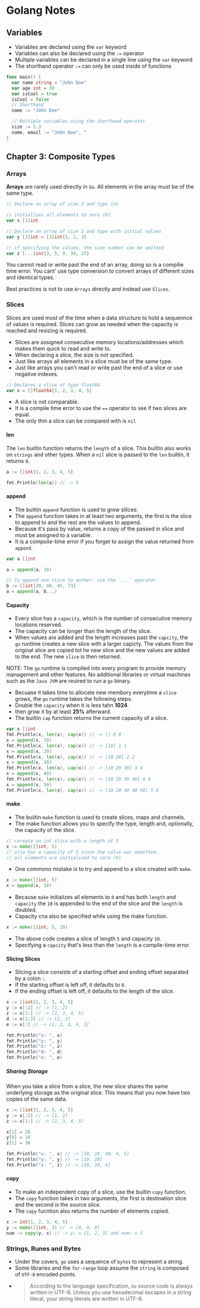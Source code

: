 # Golang Notes

## Variables

- Variables are declared using the `var` keyword
- Variables can also be declared using the `:=` operator
- Multiple variables can be declared in a single line using the `var` keyword
- The shorthand operator `:=` can only be used inside of functions

```go
func main() {
  var name string = "John Doe"
  var age int = 30
  var isCool = true
  isCool = false
  // Shorthand
  name := "John Doe"

  // Multiple variables using the shorthand operator
  size := 1.3
  name, email := "John Doe", "
}
```

## Chapter 3: Composite Types

### Arrays

**Arrays** are rarely used directly in `Go`. All elements in the array must be of the same type.

```go
// Declare an array of size 3 and type int

// initialises all elements to zero (0)
var x [3]int

// Declare an array of size 3 and type with initial values
var y [3]int = [3]int{1, 2, 3}

// if specifying the values, the size number can be omitted
var z [...]int{3, 5, 9, 34, 23}
```

You cannot read or write past the end of an array, doing so is a compilie time error. You cant' use type conversion to
convert arrays of different sizes and identical types.

Best practices is not to use `Arrays` directly and instead use `Slices`.

### Slices

Slices are used most of the time when a data structure to hold a sequennce of values is required. Slices can grow as
needed when the capacity is reached and resizing is required.

- Slices are assigned consecutive memory locations/addresses which makes them quick to read and write to.
- When declaring a slice, the size is not specified.
- Just like arrays all elements in a slice must be of the same type.
- Just like arrays you can't read or write past the end of a slice or use negative indexes.

```go
// Declares a slice of type float64
var x = []float64{1, 2, 3, 4, 5}
```

- A slice is not comparable.
- It is a compile time error to use the `==` operator to see if two slices are equal.
- The only thin a slice can be compared with is `nil`

#### len

The `len` builtin function returns the `length` of a slice. This builtin also works on `strings` and other types. When a
`nil` slice is passed to the `len` builtin, it returns `0`.

```go
a := []int{1, 2, 3, 4, 5}

fmt.Println(len(a)) // -> 5
```

#### append

- The builtin `append` function is used to grow slilces:
- The `append` function takes in at least two arguments, the first is the slice to append to and the rest are the values
  to append.
- Because it's pass by value, returns a copy of the passed in slice and must be assigned to a variable.
- It is a compoile-time error if you forget to assign the value returned from `append`.

```go
var a []int

a = append(a, 10)

// To append one slice to anther, use the `...` operator
b := []int{20, 40, 45, 73}
a = append(a, b...)
```

#### Capacity

- Every slice has a `capacity`, which is the number of consecutive memory locations reserved.
- The capacity can be longer than the length of the slice.
- When values are added and the length increases past the `capcity`, the `go` runtime creates a new slice with a larger
  capicty. The values from the original slice are copied tot he new slice and the new values are added to the end. The
  new `slice` is then returned.

NOTE: The `go` runtime is compiled into every program to provide memory management and other features. No additional
libraries or virtual machines such as the `Java JVM` are reuired to run a `go` binary.

- Becuase it takes time to allocate new membory everytime a `slice` grows, the `go` runtime takes the following steps.
- Double the `capacity` when it is less tahn **1024**.
- then grow it by at least **25%** afterward.
- The builtin `cap` function returns the current capacity of a slice.

```go
var x []int
fmt.Println(x, len(x), cap(x)) // -> [] 0 0
x = append(x, 10)
fmt.Println(x, len(x), cap(x)) // -> [10] 1 1
x = append(x, 20)
fmt.Println(x, len(x), cap(x)) // -> [10 20] 2 2
x = append(x, 30)
fmt.Println(x, len(x), cap(x)) // -> [10 20 30] 3 4
x = append(x, 40)
fmt.Println(x, len(x), cap(x)) // -> [10 20 30 40] 4 4
x = append(x, 50)
fmt.Println(x, len(x), cap(x)) // -> [10 20 30 40 50] 5 8
```

#### make

- The builtin `make` function is used to create slices, maps and channels.
- The make function allows you to specify the type, length and, optionally, the capacity of the slice.

```go
// careate an int slice with a length of 5
x := make([]int, 5)
// also has a capacity of 5 since the value was obmitted.
// all elements are initialised to zero (0)
```

- One commono mistake is to try and append to a slice created with `make`.

```go
x := make([]int, 5)
x = append(x, 10)
```

- Because `make` initializes all elements to `0` and has both `length` and `capacity` the `10` is appended to the end of
  the slice and the `length` is doubled.
- Capacity cna also be specified while using the make function.

```go
x := make([]int, 5, 10)
```

- The above code creates a slice of length `5` and capacity `10`.
- Specifying a `capcity` that's less than the `length` is a compile-time error.

#### Slicing Slices

- Slicing a slice consists of a starting offset and ending offset separated by a colon `:`.
- If the starting offset is left off, it defaults to `0`.
- If the ending offset is left off, it defaults to the length of the slice.

```go
x := []int{1, 2, 3, 4, 5}
y := x[:2] // -> [1, 2]
z := x[1:] // -> [2, 3, 4, 5]
d := x[1:3] // -> [2, 3]
e := x[:] // -> [1, 2, 3, 4, 5]

fmt.Println("x: ", x)
fmt.Println("y: ", y)
fmt.Println("z: ", z)
fmt.Println("d: ", d)
fmt.Println("e: ", e)
```

##### Sharing Storage

When you take a slice from a slice, the new slice shares the same underlying storage as the original slice. This means
that you now have two copies of the same data.

```go
x := []int{1, 2, 3, 4, 5}
y := x[:2] // -> [1, 2]
z := x[1:] // -> [2, 3, 4, 5]

x[1] = 20
y[0] = 10
z[1] = 30

fmt.Println("x: ", x) // -> [10, 20, 30, 4, 5]
fmt.Println("y: ", y) // -> [10, 20]
fmt.Println("z: ", z) // -> [20, 30, 4]
```

#### copy

- To make an independent copy of a slice, use the builtin `copy` function.
- The `copy` function takes in two arguments, the first is destination slice and the second is the source slice.
- The `copy` fucntion also returns the number of elements copied.

```go
x := int{1, 2, 3, 4, 5}
y := make([]int, 3) // -> [0, 0, 0]
num := copy(y, x) // -> y: = [1, 2, 3] and num: = 3
```

### Strings, Runes and Bytes

- Under the covers, `go` uses a sequence of `bytes` to represent a string.
- Some libraries and the `for-range` loop assume the `string` is composed of `UTF-8` encoded points.
- > According to the language specification, `Go` source code is always written in UTF-8. Unless you use hexadecimal
  > escapes in a string literal, your string literals are written in UTF-8.

